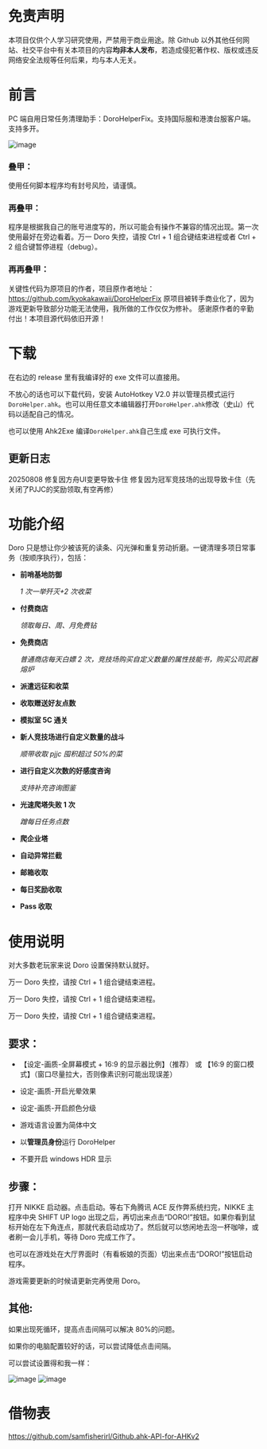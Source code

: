 # 免责声明

本项目仅供个人学习研究使用，严禁用于商业用途。除 Github 以外其他任何网站、社交平台中有关本项目的内容**均非本人发布**，若造成侵犯著作权、版权或违反网络安全法规等任何后果，均与本人无关。

# 前言

PC 端自用日常任务清理助手：DoroHelperFix。支持国际服和港澳台服客户端。支持多开。

![image](https://github.com/JZPPP/DoroHelperFix/blob/main/preview.png)

### 叠甲：

使用任何脚本程序均有封号风险，请谨慎。

### 再叠甲：

程序是根据我自己的账号进度写的，所以可能会有操作不兼容的情况出现。第一次使用最好在旁边看着。万一 Doro 失控，请按 Ctrl + 1 组合键结束进程或者 Ctrl + 2 组合键暂停进程（debug）。

### 再再叠甲：

关键性代码为原项目的作者，项目原作者地址：https://github.com/kyokakawaii/DoroHelperFix 原项目被转手商业化了，因为游戏更新导致部分功能无法使用，我所做的工作仅仅为修补。
感谢原作者的辛勤付出！本项目源代码依旧开源！

# 下载

在右边的 release 里有我编译好的 exe 文件可以直接用。

不放心的话也可以下载代码，安装 AutoHotkey V2.0 并以管理员模式运行`DoroHelper.ahk`。也可以用任意文本编辑器打开`DoroHelper.ahk`修改（史山）代码以适配自己的情况。

也可以使用 Ahk2Exe 编译`DoroHelper.ahk`自己生成 exe 可执行文件。

## 更新日志
20250808 修复因方舟UI变更导致卡住 修复因为冠军竞技场的出现导致卡住（先关闭了PJJC的奖励领取,有空再修）

# 功能介绍

Doro 只是想让你少被该死的读条、闪光弹和重复劳动折磨。一键清理多项日常事务（按顺序执行），包括：

- **前哨基地防御**

  _1 次一举歼灭+2 次收菜_

- **付费商店**

  _领取每日、周、月免费钻_

- **免费商店**

  _普通商店每天白嫖 2 次，竞技场购买自定义数量的属性技能书，购买公司武器熔炉_

- **派遣远征和收菜**
- **收取赠送好友点数**
- **模拟室 5C 通关**
- **新人竞技场进行自定义数量的战斗**

  _顺带收取 pjjc 囤积超过 50%的菜_

- **进行自定义次数的好感度咨询**

  _支持补充咨询图鉴_

- **光速爬塔失败 1 次**

  _蹭每日任务点数_

- **爬企业塔**

- **自动异常拦截**

- **邮箱收取**

- **每日奖励收取**

- **Pass 收取**

# 使用说明

对大多数老玩家来说 Doro 设置保持默认就好。

万一 Doro 失控，请按 Ctrl + 1 组合键结束进程。

万一 Doro 失控，请按 Ctrl + 1 组合键结束进程。

万一 Doro 失控，请按 Ctrl + 1 组合键结束进程。

## 要求：

- 【设定-画质-全屏幕模式 + 16:9 的显示器比例】（推荐） 或 【16:9 的窗口模式】（窗口尽量拉大，否则像素识别可能出现误差）

- 设定-画质-开启光晕效果

- 设定-画质-开启颜色分级
- 游戏语言设置为简体中文
- 以**管理员身份**运行 DoroHelper

- 不要开启 windows HDR 显示

## 步骤：

打开 NIKKE 启动器。点击启动。等右下角腾讯 ACE 反作弊系统扫完，NIKKE 主程序中央 SHIFT UP logo 出现之后，再切出来点击“DORO!”按钮。如果你看到鼠标开始在左下角连点，那就代表启动成功了。然后就可以悠闲地去泡一杯咖啡，或者刷一会儿手机，等待 Doro 完成工作了。

也可以在游戏处在大厅界面时（有看板娘的页面）切出来点击“DORO!”按钮启动程序。

游戏需要更新的时候请更新完再使用 Doro。

## 其他:

如果出现死循环，提高点击间隔可以解决 80%的问题。

如果你的电脑配置较好的话，可以尝试降低点击间隔。

可以尝试设置得和我一样：

![image](https://github.com/JZPPP/DoroHelperFix/blob/67486160e97713900c43cc2c68e176dd65e1f442/img/setting1.png)
![image](https://github.com/JZPPP/DoroHelperFix/blob/67486160e97713900c43cc2c68e176dd65e1f442/img/setting2.png)

# 借物表

<https://github.com/samfisherirl/Github.ahk-API-for-AHKv2>
